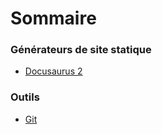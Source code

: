 # Sommaire

### Générateurs de site statique
- [Docusaurus 2](./ssg/docusaurus.md)

### Outils
- [Git](./tool/git.md)